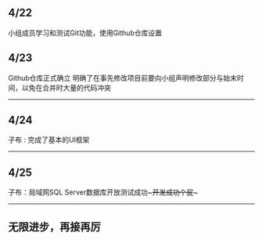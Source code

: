 ## 4/22
小组成员学习和测试Git功能，使用Github仓库设置
## 4/23
Github仓库正式确立
明确了在事先修改项目前要向小组声明修改部分与始末时间，以免在合并时大量的代码冲突
***
## 4/24
子布 : 完成了基本的UI框架
***
## 4/25
子布：局域网SQL Server数据库开放测试成功~~~开发成功个屁~~~
***
## 无限进步，再接再厉
